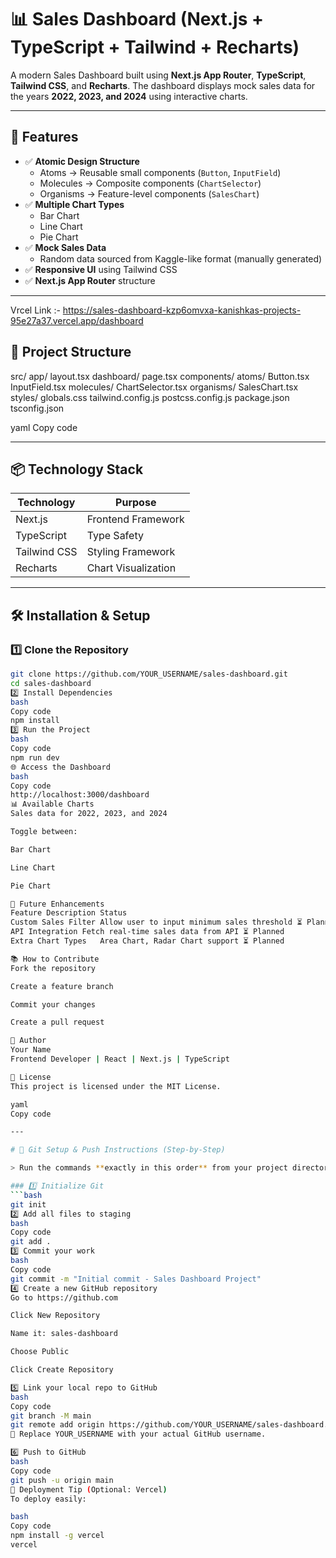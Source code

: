 # 📊 Sales Dashboard (Next.js + TypeScript + Tailwind + Recharts)

A modern Sales Dashboard built using **Next.js App Router**, **TypeScript**, **Tailwind CSS**, and **Recharts**. The dashboard displays mock sales data for the years **2022, 2023, and 2024** using interactive charts.

---

## 🚀 Features

- ✅ **Atomic Design Structure**
  - Atoms → Reusable small components (`Button`, `InputField`)
  - Molecules → Composite components (`ChartSelector`)
  - Organisms → Feature-level components (`SalesChart`)
- ✅ **Multiple Chart Types**
  - Bar Chart
  - Line Chart
  - Pie Chart
- ✅ **Mock Sales Data**
  - Random data sourced from Kaggle-like format (manually generated)
- ✅ **Responsive UI** using Tailwind CSS
- ✅ **Next.js App Router** structure

---
Vrcel Link :- 
https://sales-dashboard-kzp6omvxa-kanishkas-projects-95e27a37.vercel.app/dashboard

## 📂 Project Structure

src/
app/
layout.tsx
dashboard/
page.tsx
components/
atoms/
Button.tsx
InputField.tsx
molecules/
ChartSelector.tsx
organisms/
SalesChart.tsx
styles/
globals.css
tailwind.config.js
postcss.config.js
package.json
tsconfig.json

yaml
Copy code

---

## 📦 Technology Stack

| Technology   | Purpose                |
|--------------|------------------------|
| Next.js      | Frontend Framework     |
| TypeScript   | Type Safety            |
| Tailwind CSS | Styling Framework      |
| Recharts     | Chart Visualization    |

---

## 🛠️ Installation & Setup

### 1️⃣ Clone the Repository
```bash
git clone https://github.com/YOUR_USERNAME/sales-dashboard.git
cd sales-dashboard
2️⃣ Install Dependencies
bash
Copy code
npm install
3️⃣ Run the Project
bash
Copy code
npm run dev
🌐 Access the Dashboard
bash
Copy code
http://localhost:3000/dashboard
📊 Available Charts
Sales data for 2022, 2023, and 2024

Toggle between:

Bar Chart

Line Chart

Pie Chart

🔮 Future Enhancements
Feature	Description	Status
Custom Sales Filter	Allow user to input minimum sales threshold	⏳ Planned
API Integration	Fetch real-time sales data from API	⏳ Planned
Extra Chart Types	Area Chart, Radar Chart support	⏳ Planned

📚 How to Contribute
Fork the repository

Create a feature branch

Commit your changes

Create a pull request

🤝 Author
Your Name
Frontend Developer | React | Next.js | TypeScript

📜 License
This project is licensed under the MIT License.

yaml
Copy code

---

# 🔧 Git Setup & Push Instructions (Step-by-Step)

> Run the commands **exactly in this order** from your project directory in PowerShell or terminal.

### 1️⃣ Initialize Git
```bash
git init
2️⃣ Add all files to staging
bash
Copy code
git add .
3️⃣ Commit your work
bash
Copy code
git commit -m "Initial commit - Sales Dashboard Project"
4️⃣ Create a new GitHub repository
Go to https://github.com

Click New Repository

Name it: sales-dashboard

Choose Public

Click Create Repository

5️⃣ Link your local repo to GitHub
bash
Copy code
git branch -M main
git remote add origin https://github.com/YOUR_USERNAME/sales-dashboard.git
🔄 Replace YOUR_USERNAME with your actual GitHub username.

6️⃣ Push to GitHub
bash
Copy code
git push -u origin main
🎉 Deployment Tip (Optional: Vercel)
To deploy easily:

bash
Copy code
npm install -g vercel
vercel



